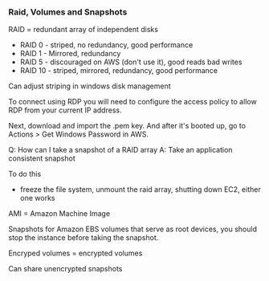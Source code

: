 ### Raid, Volumes and Snapshots

RAID = redundant array of independent disks 
- RAID 0 - striped, no redundancy, good performance
- RAID 1 - Mirrored, redundancy
- RAID 5 - discouraged on AWS (don't use it), good reads bad writes
- RAID 10 - striped, mirrored, redundancy, good performance

Can adjust striping in windows disk management 

To connect using RDP you will need to configure the access policy to allow RDP from your current IP address. 

Next, download and import the .pem key. And after it's booted up, go to Actions > Get Windows Password in AWS.

Q: How can I take a snapshot of a RAID array
A: Take an application consistent snapshot

To do this
- freeze the file system, unmount the raid array, shutting down EC2, either one works

AMI = Amazon Machine Image 

Snapshots for Amazon EBS volumes that serve as root devices, you should stop the instance before taking the snapshot. 

Encryped volumes = encrypted volumes

Can share unencrypted snapshots